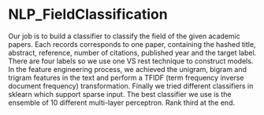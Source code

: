 # NLP_FieldClassification
Our job is to build a classifier to classify the field of the given academic papers. Each records corresponds to one paper, containing the hashed title, abstract, reference, number of citations, published year and the target label. There are four labels so we use one VS rest technique to construct models. In the feature engineering process, we achieved the unigram, bigram and trigram features in the text and perform a TFIDF (term frequency inverse document frequency) transformation. Finally we tried different classifiers in sklearn which support sparse input. The best classifier we use is the ensemble of 10 different multi-layer perceptron. Rank third at the end.

